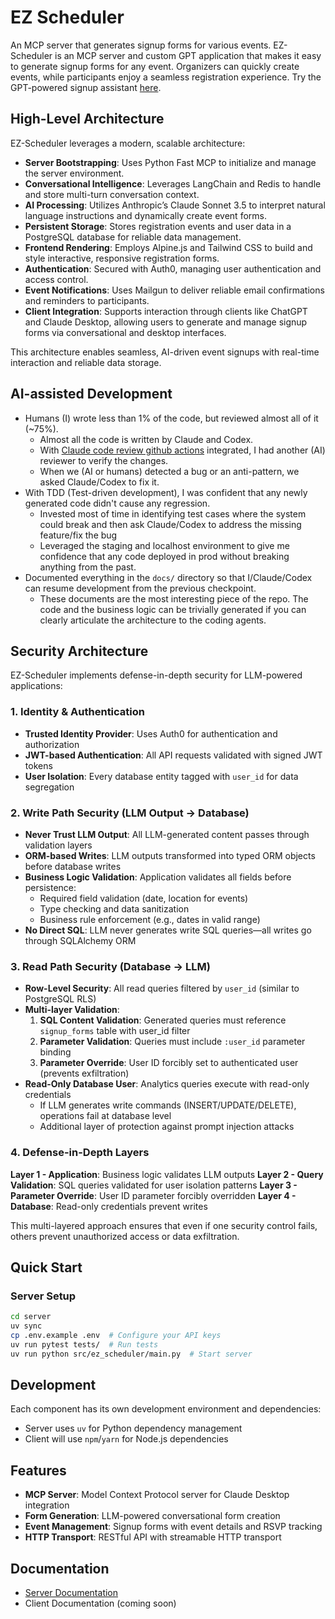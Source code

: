 # EZ Scheduler

An MCP server that generates signup forms for various events.
EZ-Scheduler is an MCP server and custom GPT application that makes it easy to generate signup forms for any event. Organizers can quickly create events, while participants enjoy a seamless registration experience. Try the GPT-powered signup assistant [here](https://chatgpt.com/g/g-68c1f6c26dd8819187e04ad7d9fe50c9-signup-pro).

## High-Level Architecture

EZ-Scheduler leverages a modern, scalable architecture:

* **Server Bootstrapping**: Uses Python Fast MCP to initialize and manage the server environment.
* **Conversational Intelligence**: Leverages LangChain and Redis to handle and store multi-turn conversation context.
* **AI Processing**: Utilizes Anthropic’s Claude Sonnet 3.5 to interpret natural language instructions and dynamically create event forms.
* **Persistent Storage**: Stores registration events and user data in a PostgreSQL database for reliable data management.
* **Frontend Rendering**: Employs Alpine.js and Tailwind CSS to build and style interactive, responsive registration forms.
* **Authentication**: Secured with Auth0, managing user authentication and access control.
* **Event Notifications**: Uses Mailgun to deliver reliable email confirmations and reminders to participants.
* **Client Integration**: Supports interaction through clients like ChatGPT and Claude Desktop, allowing users to generate and manage signup forms via conversational and desktop interfaces.

This architecture enables seamless, AI-driven event signups with real-time interaction and reliable data storage.

## AI-assisted Development
* Humans (I) wrote less than 1% of the code, but reviewed almost all of it (~75%).
    * Almost all the code is written by Claude and Codex.
    * With [Claude code review github actions](https://docs.claude.com/en/docs/claude-code/github-actions) integrated, I had another (AI) reviewer to verify the changes.
    * When we (AI or humans) detected a bug or an anti-pattern, we asked Claude/Codex to fix it.
* With TDD (Test-driven development), I was confident that any newly generated code didn't cause any regression.
    * Invested most of time in identifying test cases where the system could break and then ask Claude/Codex to address the missing feature/fix the bug
    * Leveraged the staging and localhost environment to give me confidence that any code deployed in prod without breaking anything from the past.
* Documented everything in the `docs/` directory so that I/Claude/Codex can resume development from the previous checkpoint.
  * These documents are the most interesting piece of the repo. The code and the business logic can be trivially generated if you can clearly articulate the architecture to the coding agents.

## Security Architecture

EZ-Scheduler implements defense-in-depth security for LLM-powered applications:

### 1. Identity & Authentication
- **Trusted Identity Provider**: Uses Auth0 for authentication and authorization
- **JWT-based Authentication**: All API requests validated with signed JWT tokens
- **User Isolation**: Every database entity tagged with `user_id` for data segregation

### 2. Write Path Security (LLM Output → Database)
- **Never Trust LLM Output**: All LLM-generated content passes through validation layers
- **ORM-based Writes**: LLM outputs transformed into typed ORM objects before database writes
- **Business Logic Validation**: Application validates all fields before persistence:
  - Required field validation (date, location for events)
  - Type checking and data sanitization
  - Business rule enforcement (e.g., dates in valid range)
- **No Direct SQL**: LLM never generates write SQL queries—all writes go through SQLAlchemy ORM

### 3. Read Path Security (Database → LLM)
- **Row-Level Security**: All read queries filtered by `user_id` (similar to PostgreSQL RLS)
- **Multi-layer Validation**:
  1. **SQL Content Validation**: Generated queries must reference `signup_forms` table with user_id filter
  2. **Parameter Validation**: Queries must include `:user_id` parameter binding
  3. **Parameter Override**: User ID forcibly set to authenticated user (prevents exfiltration)
- **Read-Only Database User**: Analytics queries execute with read-only credentials
  - If LLM generates write commands (INSERT/UPDATE/DELETE), operations fail at database level
  - Additional layer of protection against prompt injection attacks

### 4. Defense-in-Depth Layers

**Layer 1 - Application**: Business logic validates LLM outputs
**Layer 2 - Query Validation**: SQL queries validated for user isolation patterns
**Layer 3 - Parameter Override**: User ID parameter forcibly overridden
**Layer 4 - Database**: Read-only credentials prevent writes

This multi-layered approach ensures that even if one security control fails, others prevent unauthorized access or data exfiltration.

## Quick Start

### Server Setup

```bash
cd server
uv sync
cp .env.example .env  # Configure your API keys
uv run pytest tests/  # Run tests
uv run python src/ez_scheduler/main.py  # Start server
```

## Development

Each component has its own development environment and dependencies:

- Server uses `uv` for Python dependency management
- Client will use `npm`/`yarn` for Node.js dependencies

## Features

- **MCP Server**: Model Context Protocol server for Claude Desktop integration
- **Form Generation**: LLM-powered conversational form creation
- **Event Management**: Signup forms with event details and RSVP tracking
- **HTTP Transport**: RESTful API with streamable HTTP transport

## Documentation

- [Server Documentation](./server/README.md)
- Client Documentation (coming soon)
